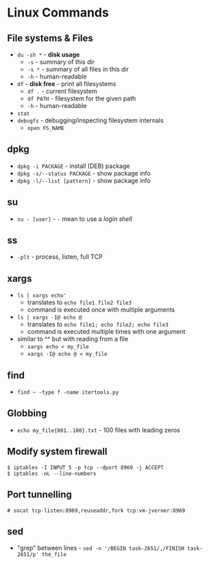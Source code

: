 # Linux Commands

## File systems & Files

- `du -sh *` - **disk usage**
    - `-s` - summary of this dir
    - `-s *` - summary of all files in this dir
    - `-h` - human-readable
- `df` - **disk free** - print all filesystems
    - `df .` - current filesystem
    - `df PATH` - filesystem for the given path
    - `-h` - human-readable
- `stat`
- `debugfs` - debugging/inspecting filesystem internals
    - `open FS_NAME`

## dpkg

- `dpkg -i PACKAGE` - install (DEB) package
- `dpkg -s/--status PACKAGE` - show package info
- `dpkg -l/--list [pattern]` - show package info

## su

- `su - [user]` - `-` mean to use a _login shell_

## ss

- `-plt` - process, listen, full TCP

## xargs

- `ls | xargs echo'`
    - translates to `echo file1 file2 file3`
    - command is executed once with multiple arguments
- `ls | xargs -I@ echo @`
    - translates to `echo file1; echo file2; echo file3`
    - command is executed multiple times with one argument
- similar to ^^ but with reading from a file
    - `xargs echo < my_file`
    - `xargs -I@ echo @ < my_file`

## find

- `find ~ -type f -name itertools.py`

## Globbing

- `echo my_file{001..100}.txt` - 100 files with leading zeros

## Modify system firewall

```
$ iptables -I INPUT 5 -p tcp --dport 8969 -j ACCEPT
$ iptables -nL --line-numbers
```

## Port tunnelling

```
# socat tcp-listen:8969,reuseaddr,fork tcp:vm-jverner:8969
```

## sed

- "grep" between lines - `sed -n '/BEGIN task-2651/,/FINISH task-2651/p' the_file`
